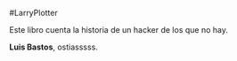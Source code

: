 #LarryPlotter

Este libro cuenta la historia de un hacker de los que no hay.

**Luis Bastos**, ostiasssss.